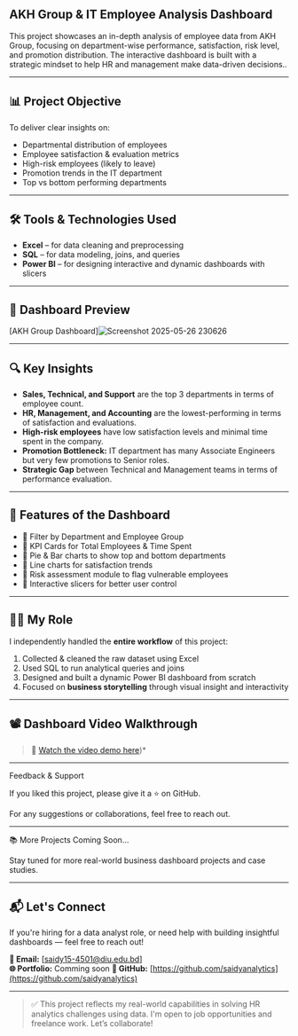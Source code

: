 ## AKH Group & IT Employee Analysis Dashboard



This project showcases an in-depth analysis of employee data from AKH Group, focusing on department-wise performance,
satisfaction, risk level, and promotion distribution. 
The interactive dashboard is built with a strategic mindset to help HR and management make data-driven decisions..


---



## 📊 Project Objective



To deliver clear insights on:
- Departmental distribution of employees
- Employee satisfaction & evaluation metrics
- High-risk employees (likely to leave)
- Promotion trends in the IT department
- Top vs bottom performing departments



---



## 🛠 Tools & Technologies Used



- **Excel** – for data cleaning and preprocessing  
- **SQL** – for data modeling, joins, and queries  
- **Power BI** – for designing interactive and dynamic dashboards with slicers



---



## 📸 Dashboard Preview



[AKH Group Dashboard]![Screenshot 2025-05-26 230626](https://github.com/user-attachments/assets/7cb45806-ace1-4a60-8beb-fd82f9db297c)



---


## 🔍 Key Insights



- **Sales, Technical, and Support** are the top 3 departments in terms of employee count.
- **HR, Management, and Accounting** are the lowest-performing in terms of satisfaction and evaluations.
- **High-risk employees** have low satisfaction levels and minimal time spent in the company.
- **Promotion Bottleneck:** IT department has many Associate Engineers but very few promotions to Senior roles.
- **Strategic Gap** between Technical and Management teams in terms of performance evaluation.




---




## 📌 Features of the Dashboard




- 📌 Filter by Department and Employee Group  
- 📌 KPI Cards for Total Employees & Time Spent  
- 📌 Pie & Bar charts to show top and bottom departments  
- 📌 Line charts for satisfaction trends  
- 📌 Risk assessment module to flag vulnerable employees  
- 📌 Interactive slicers for better user control




---




## 🧑‍💼 My Role




I independently handled the **entire workflow** of this project:
1. Collected & cleaned the raw dataset using Excel
2. Used SQL to run analytical queries and joins
3. Designed and built a dynamic Power BI dashboard from scratch
4. Focused on **business storytelling** through visual insight and interactivity




---





## 📽️ Dashboard Video Walkthrough



> 📎 [Watch the video demo here](https://drive.google.com/file/d/1yvVMC9IfP9TA7TqMYVU6_cRXrVfm-gMu/view?usp=sharing))*




---




Feedback & Support



If you liked this project, please give it a ⭐ on GitHub.


For any suggestions or collaborations, feel free to reach out.


---



📚 More Projects Coming Soon…


Stay tuned for more real-world business dashboard projects and case studies.




---




## 📬 Let's Connect




If you're hiring for a data analyst role, or need help with building insightful dashboards — feel free to reach out!



**📧 Email:** [saidy15-4501@diu.edu.bd]  
**🌐 Portfolio:** Comming soon
**📌 GitHub:** [https://github.com/saidyanalytics](https://github.com/saidyanalytics)

---

> ✅ This project reflects my real-world capabilities in solving HR analytics challenges using data. I'm open to job opportunities and freelance work. Let’s collaborate!
